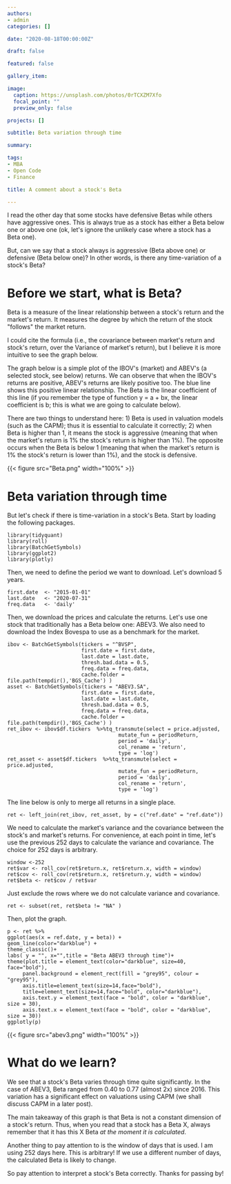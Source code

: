 ```yaml
---
authors:
- admin
categories: []

date: "2020-08-18T00:00:00Z"

draft: false

featured: false

gallery_item:

image:
  caption: https://unsplash.com/photos/0rTCXZM7Xfo
  focal_point: ""
  preview_only: false

projects: []

subtitle: Beta variation through time

summary: 

tags:
- MBA
- Open Code
- Finance

title: A comment about a stock's Beta

---
```


I read the other day that some stocks have defensive Betas while others have aggressive ones. This is always true as a stock has either a Beta below one or above one (ok, let's ignore the unlikely case where a stock has a Beta one).

But, can we say that a stock always is aggressive (Beta above one) or defensive (Beta below one)? In other words, is there any time-variation of a stock's Beta?

# Before we start, what is Beta?

Beta is a measure of the linear relationship between a stock's return and the market's return. It measures the degree by which the return of the stock "follows" the market return.

I could cite the formula (i.e., the covariance between market's return and stock's return, over the Variance of market's return), but I believe it is more intuitive to see the graph below. 

The graph below is a simple plot of the IBOV's (market) and ABEV's (a selected stock, see below) returns. We can observe that when the IBOV's returns are positive, ABEV's returns are likely positive too. The blue line shows this positive linear relationship. The Beta is the linear coefficient of this line (if you remember the type of function y = a + bx, the linear coefficient  is b; this is what we are going to calculate below).

There are two things to understand here: 1) Beta is used in valuation models (such as the CAPM); thus it is essential to calculate it correctly; 2) when Beta is higher than 1, it means the stock is aggressive  (meaning that when the market's return is 1% the stock's return is higher than 1%). The opposite  occurs when the Beta is below 1 (meaning that when the market's return is 1% the stock's return is lower than 1%), and the stock is defensive.


{{< figure src="Beta.png" width="100%" >}}


# Beta variation through time

But let's check if there is time-variation in a stock's Beta. Start by loading the following packages.

    library(tidyquant) 
    library(roll)
    library(BatchGetSymbols)
    library(ggplot2)
    library(plotly) 

Then, we need to define the period we want to download. Let's download 5 years.

    first.date  <- "2015-01-01"
    last.date   <- "2020-07-31"
    freq.data   <- 'daily'

Then, we download the prices and calculate the returns. Let's use one stock that traditionally has a Beta below one: ABEV3. We also need to download the Index Bovespa to use as a benchmark for the market.


    ibov <- BatchGetSymbols(tickers = "^BVSP",
                            first.date = first.date,
                            last.date = last.date,
                            thresh.bad.data = 0.5,
                            freq.data = freq.data,
                            cache.folder = file.path(tempdir(),'BGS_Cache') )
    asset <- BatchGetSymbols(tickers = "ABEV3.SA",
                            first.date = first.date,
                            last.date = last.date,
                            thresh.bad.data = 0.5,
                            freq.data = freq.data,
                            cache.folder = file.path(tempdir(),'BGS_Cache') )
    ret_ibov <- ibov$df.tickers  %>%tq_transmute(select = price.adjusted,
                                        mutate_fun = periodReturn,
                                        period = 'daily',
                                        col_rename = 'return',
                                        type = 'log')
    ret_asset <- asset$df.tickers  %>%tq_transmute(select = price.adjusted,
                                        mutate_fun = periodReturn,
                                        period = 'daily',
                                        col_rename = 'return',
                                        type = 'log')

The line below is only to merge all returns in a single place.

    ret <- left_join(ret_ibov, ret_asset, by = c("ref.date" = "ref.date"))

We need to calculate the market's variance and the covariance between the stock's and market's returns. For convenience, at each point in time, let's use the previous 252 days to calculate the variance and covariance. The choice for 252 days is arbitrary.


    window <-252
    ret$var <- roll_cov(ret$return.x, ret$return.x, width = window)
    ret$cov <- roll_cov(ret$return.x, ret$return.y, width = window)
    ret$beta <- ret$cov / ret$var
    
Just exclude the rows where we do not calculate variance and covariance.
    
    ret <- subset(ret, ret$beta != "NA" )
    
Then, plot the graph.
    
    p <- ret %>%
    ggplot(aes(x = ref.date, y = beta)) +
    geom_line(color="darkblue") +
    theme_classic()+
    labs( y = "", x="",title = "Beta ABEV3 through time")+
    theme(plot.title = element_text(color="darkblue", size=40, face="bold"),
         panel.background = element_rect(fill = "grey95", colour = "grey95"),
         axis.title=element_text(size=14,face="bold"),
         title=element_text(size=14,face="bold", color="darkblue"),
         axis.text.y = element_text(face = "bold", color = "darkblue", size = 30),
         axis.text.x = element_text(face = "bold", color = "darkblue", size = 30))
    ggplotly(p)
    
   
   
{{< figure src="abev3.png" width="100%" >}}



# What do we learn?       

We see that a stock's Beta varies through time quite significantly. In the case of ABEV3, Beta ranged from 0.40 to 0.77 (almost 2x) since 2016. This variation has a significant effect on valuations using CAPM (we shall discuss CAPM in a later post). 

The main takeaway of this graph is that Beta is not a constant dimension of a stock's return. Thus, when you read that a stock has a Beta X, always remember that it has this X Beta *at the moment it is calculated*.

Another thing to pay attention to is the window of days that is used. I am using 252 days here. This is arbitrary! If we use a different number of days, the calculated Beta is likely to change. 

So pay attention to interpret a stock's Beta correctly. Thanks for passing by!



    
    
    
    
    

    
